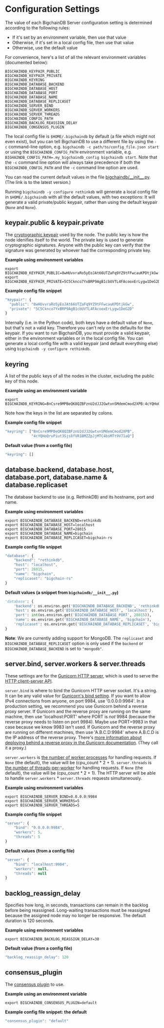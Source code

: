 # Configuration Settings

The value of each BigchainDB Server configuration setting is determined according to the following rules:

* If it's set by an environment variable, then use that value
* Otherwise, if it's set in a local config file, then use that value
* Otherwise, use the default value

For convenience, here's a list of all the relevant environment variables (documented below):

`BIGCHAINDB_KEYPAIR_PUBLIC`<br>
`BIGCHAINDB_KEYPAIR_PRIVATE`<br>
`BIGCHAINDB_KEYRING`<br>
`BIGCHAINDB_DATABASE_BACKEND`<br>
`BIGCHAINDB_DATABASE_HOST`<br>
`BIGCHAINDB_DATABASE_PORT`<br>
`BIGCHAINDB_DATABASE_NAME`<br>
`BIGCHAINDB_DATABASE_REPLICASET`<br>
`BIGCHAINDB_SERVER_BIND`<br>
`BIGCHAINDB_SERVER_WORKERS`<br>
`BIGCHAINDB_SERVER_THREADS`<br>
`BIGCHAINDB_CONFIG_PATH`<br>
`BIGCHAINDB_BACKLOG_REASSIGN_DELAY`<br>
`BIGCHAINDB_CONSENSUS_PLUGIN`<br>

The local config file is `$HOME/.bigchaindb` by default (a file which might not even exist), but you can tell BigchainDB to use a different file by using the `-c` command-line option, e.g. `bigchaindb -c path/to/config_file.json start`
or using the `BIGCHAINDB_CONFIG_PATH` environment variable, e.g. `BIGHAINDB_CONFIG_PATH=.my_bigchaindb_config bigchaindb start`.
Note that the `-c` command line option will always take precedence if both the `BIGCHAINDB_CONFIG_PATH` and the `-c` command line option are used.

You can read the current default values in the file [bigchaindb/\_\_init\_\_.py](https://github.com/bigchaindb/bigchaindb/blob/master/bigchaindb/__init__.py). (The link is to the latest version.)

Running `bigchaindb -y configure rethinkdb` will generate a local config file in `$HOME/.bigchaindb` with all the default values, with two exceptions: It will generate a valid private/public keypair, rather than using the default keypair (`None` and `None`).


## keypair.public & keypair.private

The [cryptographic keypair](../appendices/cryptography.html) used by the node. The public key is how the node idenifies itself to the world. The private key is used to generate cryptographic signatures. Anyone with the public key can verify that the signature was generated by whoever had the corresponding private key.

**Example using environment variables**
```text
export BIGCHAINDB_KEYPAIR_PUBLIC=8wHUvvraRo5yEoJAt66UTZaFq9YZ9tFFwcauKPDtjkGw
export BIGCHAINDB_KEYPAIR_PRIVATE=5C5Cknco7YxBRP9AgB1cbUVTL4FAcooxErLygw1DeG2D
```

**Example config file snippet**
```js
"keypair": {
  "public": "8wHUvvraRo5yEoJAt66UTZaFq9YZ9tFFwcauKPDtjkGw",
  "private": "5C5Cknco7YxBRP9AgB1cbUVTL4FAcooxErLygw1DeG2D"
}
```

Internally (i.e. in the Python code), both keys have a default value of `None`, but that's not a valid key. Therefore you can't rely on the defaults for the keypair. If you want to run BigchainDB, you must provide a valid keypair, either in the environment variables or in the local config file. You can generate a local config file with a valid keypair (and default everything else) using `bigchaindb -y configure rethinkdb`.


## keyring

A list of the public keys of all the nodes in the cluster, excluding the public key of this node.

**Example using an environment variable**
```text
export BIGCHAINDB_KEYRING=BnCsre9MPBeQK8QZBFznU2dJJ2GwtvnSMdemCmod2XPB:4cYQHoQrvPiut3Sjs8fVR1BMZZpJjMTC4bsMTt9V71aQ
```

Note how the keys in the list are separated by colons.

**Example config file snippet**
```js
"keyring": ["BnCsre9MPBeQK8QZBFznU2dJJ2GwtvnSMdemCmod2XPB",
            "4cYQHoQrvPiut3Sjs8fVR1BMZZpJjMTC4bsMTt9V71aQ"]
```

**Default value (from a config file)**
```js
"keyring": []
```


## database.backend, database.host, database.port, database.name & database.replicaset

The database backend to use (e.g. RethinkDB) and its hostname, port and name.

**Example using environment variables**
```text
export BIGCHAINDB_DATABASE_BACKEND=rethinkdb
export BIGCHAINDB_DATABASE_HOST=localhost
export BIGCHAINDB_DATABASE_PORT=28015
export BIGCHAINDB_DATABASE_NAME=bigchain
export BIGCHAINDB_DATABASE_REPLICASET=bigchain-rs
```

**Example config file snippet**
```js
"database": {
    "backend": "rethinkdb",
    "host": "localhost",
    "port": 28015,
    "name": "bigchain",
    "replicaset": "bigchain-rs"
}
```

**Default values (a snippet from `bigchaindb/__init__.py`)**
```python
'database': {
    'backend': os.environ.get('BIGCHAINDB_DATABASE_BACKEND', 'rethinkdb'),
    'host': os.environ.get('BIGCHAINDB_DATABASE_HOST', 'localhost'),
    'port': int(os.environ.get('BIGCHAINDB_DATABASE_PORT', 28015)),
    'name': os.environ.get('BIGCHAINDB_DATABASE_NAME', 'bigchain'),
    'replicaset': os.environ.get('BIGCHAINDB_DATABASE_REPLICASET', 'bigchain-rs')
}
```

**Note**: We are currently adding support for MongoDB. The `replicaset` and
`BIGCHAINDB_DATABASE_REPLICASET` option is only used if the `backend` or
`BIGCHAINDB_DATABASE_BACKEND` is set to `"mongodb"`.


## server.bind, server.workers & server.threads

These settings are for the [Gunicorn HTTP server](http://gunicorn.org/), which is used to serve the [HTTP client-server API](../drivers-clients/http-client-server-api.html).

`server.bind` is where to bind the Gunicorn HTTP server socket. It's a string. It can be any valid value for [Gunicorn's bind setting](http://docs.gunicorn.org/en/stable/settings.html#bind). If you want to allow IPv4 connections from anyone, on port 9984, use '0.0.0.0:9984'. In a production setting, we recommend you use Gunicorn behind a reverse proxy server. If Gunicorn and the reverse proxy are running on the same machine, then use 'localhost:PORT' where PORT is _not_ 9984 (because the reverse proxy needs to listen on port 9984). Maybe use PORT=9983 in that case because we know 9983 isn't used. If Gunicorn and the reverse proxy are running on different machines, then use 'A.B.C.D:9984' where A.B.C.D is the IP address of the reverse proxy. There's [more information about deploying behind a reverse proxy in the Gunicorn documentation](http://docs.gunicorn.org/en/stable/deploy.html). (They call it a proxy.)

`server.workers` is [the number of worker processes](http://docs.gunicorn.org/en/stable/settings.html#workers) for handling requests. If `None` (the default), the value will be (cpu_count * 2 + 1). `server.threads` is [the number of threads-per-worker](http://docs.gunicorn.org/en/stable/settings.html#threads) for handling requests. If `None` (the default), the value will be (cpu_count * 2 + 1). The HTTP server will be able to handle `server.workers` * `server.threads` requests simultaneously.

**Example using environment variables**
```text
export BIGCHAINDB_SERVER_BIND=0.0.0.0:9984
export BIGCHAINDB_SERVER_WORKERS=5
export BIGCHAINDB_SERVER_THREADS=5
```

**Example config file snippet**
```js
"server": {
    "bind": "0.0.0.0:9984",
    "workers": 5,
    "threads": 5
}
```

**Default values (from a config file)**
```js
"server": {
    "bind": "localhost:9984",
    "workers": null,
    "threads": null
}
```

## backlog_reassign_delay

Specifies how long, in seconds, transactions can remain in the backlog before being reassigned.  Long-waiting transactions must be reassigned because the assigned node may no longer be responsive.  The default duration is 120 seconds.

**Example using environment variables**
```text
export BIGCHAINDB_BACKLOG_REASSIGN_DELAY=30
```

**Default value (from a config file)**
```js
"backlog_reassign_delay": 120
```

## consensus_plugin

The [consensus plugin](../appendices/consensus.html) to use.

**Example using an environment variable**
```text
export BIGCHAINDB_CONSENSUS_PLUGIN=default
```

**Example config file snippet: the default**
```js
"consensus_plugin": "default"
```

